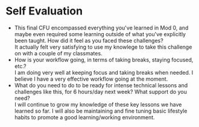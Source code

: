 # Self Evaluation

- This final CFU encompassed everything you've learned in Mod 0, and maybe even required some learning outside of what you've explicitly been taught. How did it feel as you faced these challenges?
<br> It actually felt very satisfying to use my knowlege to take this challenge on with a couple of my classmates.
- How is your workflow going, in terms of taking breaks, staying focused, etc.?
<br> I am doing very well at keeping focus and taking breaks when needed. I believe I have a very effective workflow going at the moment.
- What do you need to do to be ready for intense technical lessons and challenges like this, for 6 hours/day next week? What support do you need?
<br> I will continue to grow my knowledge of these key lessons we have learned so far. I will also be maintaining and fine tuning basic lifestyle habits to promote a good learning/working environment.

